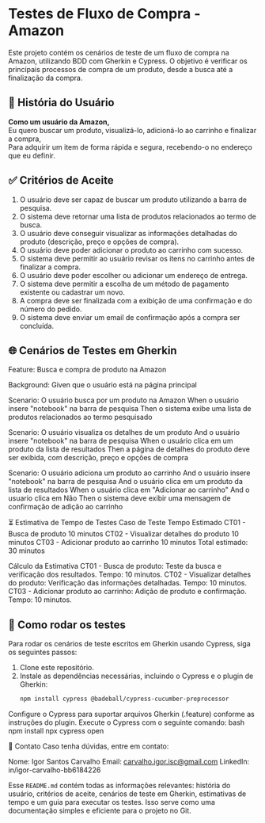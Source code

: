# Testes de Fluxo de Compra - Amazon

Este projeto contém os cenários de teste de um fluxo de compra na Amazon, utilizando BDD com Gherkin e Cypress. O objetivo é verificar os principais processos de compra de um produto, desde a busca até a finalização da compra.

## 📖 História do Usuário

**Como um usuário da Amazon,**  
Eu quero buscar um produto, visualizá-lo, adicioná-lo ao carrinho e finalizar a compra,  
Para adquirir um item de forma rápida e segura, recebendo-o no endereço que eu definir.

## ✅ Critérios de Aceite
1. O usuário deve ser capaz de buscar um produto utilizando a barra de pesquisa.
2. O sistema deve retornar uma lista de produtos relacionados ao termo de busca.
3. O usuário deve conseguir visualizar as informações detalhadas do produto (descrição, preço e opções de compra).
4. O usuário deve poder adicionar o produto ao carrinho com sucesso.
5. O sistema deve permitir ao usuário revisar os itens no carrinho antes de finalizar a compra.
6. O usuário deve poder escolher ou adicionar um endereço de entrega.
7. O sistema deve permitir a escolha de um método de pagamento existente ou cadastrar um novo.
8. A compra deve ser finalizada com a exibição de uma confirmação e do número do pedido.
9. O sistema deve enviar um email de confirmação após a compra ser concluída.

## 🌐 Cenários de Testes em Gherkin

Feature: Busca e compra de produto na Amazon

  Background: 
    Given que o usuário está na página principal

  Scenario: O usuário busca por um produto na Amazon
    When o usuário insere "notebook" na barra de pesquisa
    Then o sistema exibe uma lista de produtos relacionados ao termo pesquisado

  Scenario: O usuário visualiza os detalhes de um produto
    And o usuário insere "notebook" na barra de pesquisa
    When o usuário clica em um produto da lista de resultados
    Then a página de detalhes do produto deve ser exibida, com descrição, preço e opções de compra

  Scenario: O usuário adiciona um produto ao carrinho
    And o usuário insere "notebook" na barra de pesquisa
    And o usuário clica em um produto da lista de resultados
    When o usuário clica em "Adicionar ao carrinho"
    And o usuario clica em Não
    Then o sistema deve exibir uma mensagem de confirmação de adição ao carrinho


⏳ Estimativa de Tempo de Testes
Caso de Teste	Tempo Estimado
CT01 - Busca de produto	10 minutos
CT02 - Visualizar detalhes do produto	10 minutos
CT03 - Adicionar produto ao carrinho	10 minutos
Total estimado: 30 minutos

Cálculo da Estimativa
CT01 - Busca de produto: Teste da busca e verificação dos resultados. Tempo: 10 minutos.
CT02 - Visualizar detalhes do produto: Verificação das informações detalhadas. Tempo: 10 minutos.
CT03 - Adicionar produto ao carrinho: Adição de produto e confirmação. Tempo: 10 minutos.

## 📝 Como rodar os testes

Para rodar os cenários de teste escritos em Gherkin usando Cypress, siga os seguintes passos:

1. Clone este repositório.
2. Instale as dependências necessárias, incluindo o Cypress e o plugin de Gherkin:
   ```bash
   npm install cypress @badeball/cypress-cucumber-preprocessor

Configure o Cypress para suportar arquivos Gherkin (.feature) conforme as instruções do plugin.
Execute o Cypress com o seguinte comando:
bash
npm install
npx cypress open


💬 Contato
Caso tenha dúvidas, entre em contato:

Nome: Igor Santos Carvalho
Email: carvalho.igor.isc@gmail.com
LinkedIn: in/igor-carvalho-bb6184226


Esse `README.md` contém todas as informações relevantes: história do usuário, critérios de aceite, cenários de teste em Gherkin, estimativas de tempo e um guia para executar os testes. Isso serve como uma documentação simples e eficiente para o projeto no Git.
